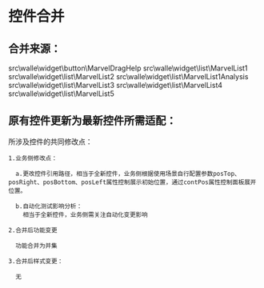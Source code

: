 # 控件合并

## 合并来源：
  src\walle\widget\button\MarvelDragHelp
  src\walle\widget\list\MarvelList1 
  src\walle\widget\list\MarvelList2
  src\walle\widget\list\MarvelList1Analysis  
  src\walle\widget\list\MarvelList3
  src\walle\widget\list\MarvelList4 
  src\walle\widget\list\MarvelList5

## 原有控件更新为最新控件所需适配：

   
  所涉及控件的共同修改点：
  
    1.业务侧修改点：
      
      a.更改控件引用路径，相当于全新控件，业务侧根据使用场景自行配置参数posTop、posRight、posBottom、posLeft属性控制展示初始位置，通过contPos属性控制面板展开位置。
      
      b.自动化测试影响分析：
        相当于全新控件，业务侧需关注自动化变更影响
        
    2.合并后功能变更
      
      功能合并为并集
    
    3.合并后样式变更：
    
      无
